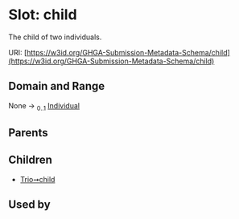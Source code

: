 
# Slot: child


The child of two individuals.

URI: [https://w3id.org/GHGA-Submission-Metadata-Schema/child](https://w3id.org/GHGA-Submission-Metadata-Schema/child)


## Domain and Range

None &#8594;  <sub>0..1</sub> [Individual](Individual.md)

## Parents


## Children

 *  [Trio➞child](Trio_child.md)

## Used by

